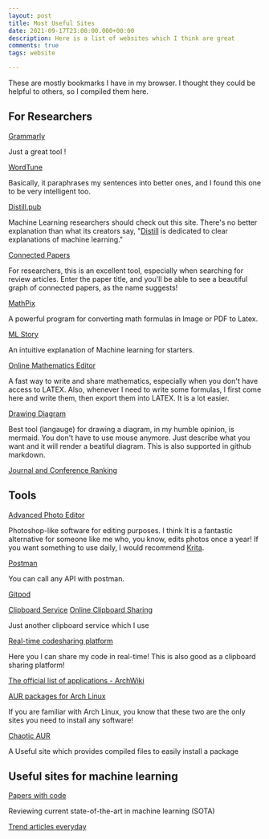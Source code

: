 ```yaml
---
layout: post
title: Most Useful Sites
date: 2021-09-17T23:00:00.000+00:00
description: Here is a list of websites which I think are great
comments: true
tags: website

---
```


These are mostly bookmarks I have in my browser. I thought they could be helpful to others, so I compiled them here.

## For Researchers

[Grammarly](grammarly.com)

Just a great tool !

[WordTune](https://www.wordtune.com/)

Basically, it paraphrases my sentences into better ones, and I found this one to be very intelligent too.

[Distill.pub](https://distill.pub/)

Machine Learning researchers should check out this site. There's no better explanation than what its creators say, "[Distill](https://distill.pub/) is dedicated to clear explanations of machine learning."

[Connected Papers](http://connectedpapers.com "Connected Papers")

For researchers, this is an excellent tool, especially when searching for review articles. Enter the paper title, and you'll be able to see a beautiful graph of connected papers, as the name suggests!

[MathPix](https://mathpix.com/)

A powerful program for converting math formulas in Image or PDF to Latex.

[ML Story](https://mlstory.org/)

An intuitive explanation of Machine learning for starters.

[Online Mathematics Editor](https://www.mathcha.io/)

A fast way to write and share mathematics, especially when you don't have access to LATEX. Also, whenever I need to write some formulas, I first come here and write them, then export them into LATEX. It is a lot easier.

[Drawing Diagram](https://mermaid-js.github.io/mermaid-live-editor/)

Best tool (langauge) for drawing a diagram, in my humble opinion, is mermaid. You don't have to use mouse anymore. Just describe what you want and it will render a beatiful diagram. This is also supported in github markdown.

[Journal and Conference Ranking](https://www.resurchify.com/)

## Tools

[Advanced Photo Editor](https://photopea.com)

Photoshop-like software for editing purposes. I think It is a fantastic alternative for someone like me who, you know, edits photos once a year! If you want something to use daily, I would recommend [Krita](https://krita.org/en/).

[Postman](https://www.postman.com/)

You can call any API with postman.

[Gitpod](gitpod.io)


[Clipboard Service](https://fastbin.xyz/)
[Online Clipboard Sharing](https://regprime.com/Clipboard)

Just another clipboard service which I use

[Real-time codesharing platform](https://codeshare.io/)

Here you I can share my code in real-time! This is also good as a clipboard sharing platform!

[The official list of applications - ArchWiki](https://wiki.archlinux.org/title/List_of_applications)

[AUR packages for Arch Linux](https://aur.archlinux.org/packages/)

If you are familiar with Arch Linux, you know that these two are the only sites you need to install any software!

[Chaotic AUR](https://pkgs.org/)

A Useful site which provides compiled files to easily install a package

## Useful sites for machine learning

[Papers with code](https://paperswithcode.com)


Reviewing current state-of-the-art in machine learning (SOTA)

[Trend articles everyday](https://mavenlin.github.io/ai_research_trends/)
